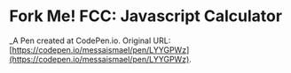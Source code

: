 # Fork Me! FCC: Javascript Calculator
 _A Pen created at CodePen.io. Original URL: [https://codepen.io/messaismael/pen/LYYGPWz](https://codepen.io/messaismael/pen/LYYGPWz).

 